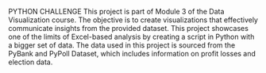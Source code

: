 PYTHON CHALLENGE 
This project is part of Module 3 of the Data Visualization course. The objective is to create visualizations that effectively communicate insights from the provided dataset. 
This project showcases one of the limits of Excel-based analysis by creating a script in Python with a bigger set of data.
The data used in this project is sourced from the PyBank and PyPoll Dataset, which includes information on profit losses and election data. 

